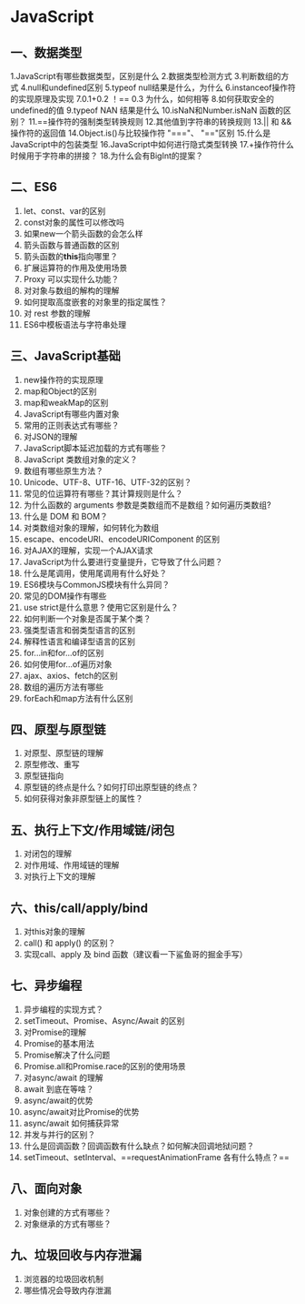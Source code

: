 # JavaScript

## 一、数据类型
1.JavaScript有哪些数据类型，区别是什么
2.数据类型检测方式
3.判断数组的方式
4.null和undefined区别
5.typeof null结果是什么，为什么
6.instanceof操作符的实现原理及实现
7.0.1+0.2 ！== 0.3 为什么，如何相等
8.如何获取安全的undefined的值
9.typeof NAN  结果是什么
10.isNaN和Number.isNaN 函数的区别？
11.==操作符的强制类型转换规则
12.其他值到字符串的转换规则
13.|| 和 && 操作符的返回值
14.Object.is()与比较操作符 "==="、 "=="区别
15.什么是JavaScript中的包装类型
16.JavaScript中如何进行隐式类型转换
17.+操作符什么时候用于字符串的拼接？
18.为什么会有BigInt的提案？


## 二、ES6
1. let、const、var的区别
2. const对象的属性可以修改吗
3. 如果new一个箭头函数的会怎么样
4. 箭头函数与普通函数的区别
5. 箭头函数的**this**指向哪⾥？
6. 扩展运算符的作用及使用场景
7. Proxy 可以实现什么功能？
8. 对对象与数组的解构的理解
9. 如何提取高度嵌套的对象里的指定属性？
10. 对 rest 参数的理解
11. ES6中模板语法与字符串处理



## 三、JavaScript基础
1. new操作符的实现原理
2. map和Object的区别
3. map和weakMap的区别
4. JavaScript有哪些内置对象
5. 常用的正则表达式有哪些？
6. 对JSON的理解
7. JavaScript脚本延迟加载的方式有哪些？
8. JavaScript 类数组对象的定义？
9. 数组有哪些原生方法？
10. Unicode、UTF-8、UTF-16、UTF-32的区别？
11. 常见的位运算符有哪些？其计算规则是什么？
12. 为什么函数的 arguments 参数是类数组而不是数组？如何遍历类数组?
13. 什么是 DOM 和 BOM？
14. 对类数组对象的理解，如何转化为数组
15. escape、encodeURI、encodeURIComponent 的区别
16. 对AJAX的理解，实现一个AJAX请求
17. JavaScript为什么要进行变量提升，它导致了什么问题？
18. 什么是尾调用，使用尾调用有什么好处？
19.  ES6模块与CommonJS模块有什么异同？
20. 常见的DOM操作有哪些
21. use strict是什么意思 ? 使用它区别是什么？
22. 如何判断一个对象是否属于某个类？
23. 强类型语言和弱类型语言的区别
24. 解释性语言和编译型语言的区别
25. for...in和for...of的区别
26. 如何使用for...of遍历对象 
27. ajax、axios、fetch的区别
28. 数组的遍历方法有哪些
29. forEach和map方法有什么区别

## 四、原型与原型链
1. 对原型、原型链的理解
2. 原型修改、重写
3. 原型链指向
4. 原型链的终点是什么？如何打印出原型链的终点？
5. 如何获得对象非原型链上的属性？


## 五、执行上下文/作用域链/闭包
1. 对闭包的理解
2. 对作用域、作用域链的理解
3. 对执行上下文的理解


## 六、this/call/apply/bind
1. 对this对象的理解
2. call() 和 apply() 的区别？
3. 实现call、apply 及 bind 函数（建议看一下鲨鱼哥的掘金手写）


## 七、异步编程
1. 异步编程的实现方式？
2. setTimeout、Promise、Async/Await 的区别
3. 对Promise的理解
4. Promise的基本用法
5. Promise解决了什么问题
6. Promise.all和Promise.race的区别的使用场景
7.  对async/await 的理解
8. await 到底在等啥？
9.  async/await的优势
10. async/await对比Promise的优势
11. async/await 如何捕获异常
12. 并发与并行的区别？
13. 什么是回调函数？回调函数有什么缺点？如何解决回调地狱问题？
14. setTimeout、setInterval、==requestAnimationFrame 各有什么特点？==


## 八、面向对象
1. 对象创建的方式有哪些？
2. 对象继承的方式有哪些？




## 九、垃圾回收与内存泄漏
1. 浏览器的垃圾回收机制
2. 哪些情况会导致内存泄漏
